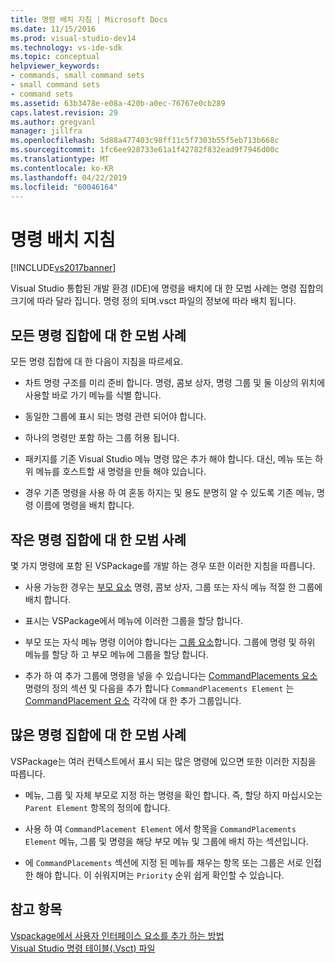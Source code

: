 ```yaml
---
title: 명령 배치 지침 | Microsoft Docs
ms.date: 11/15/2016
ms.prod: visual-studio-dev14
ms.technology: vs-ide-sdk
ms.topic: conceptual
helpviewer_keywords:
- commands, small command sets
- small command sets
- command sets
ms.assetid: 63b3478e-e08a-420b-a0ec-76767e0cb289
caps.latest.revision: 29
ms.author: gregvanl
manager: jillfra
ms.openlocfilehash: 5d88a477403c98ff11c5f7303b55f5eb713b668c
ms.sourcegitcommit: 1fc6ee928733e61a1f42782f832ead9f7946d00c
ms.translationtype: MT
ms.contentlocale: ko-KR
ms.lasthandoff: 04/22/2019
ms.locfileid: "60046164"
---
```

# <a name="command-placement-guidelines"></a>명령 배치 지침
[!INCLUDE[vs2017banner](../../includes/vs2017banner.md)]

Visual Studio 통합된 개발 환경 (IDE)에 명령을 배치에 대 한 모범 사례는 명령 집합의 크기에 따라 달라 집니다. 명령 정의 되며.vsct 파일의 정보에 따라 배치 됩니다.  
  
## <a name="best-practices-for-all-command-sets"></a>모든 명령 집합에 대 한 모범 사례  
 모든 명령 집합에 대 한 다음이 지침을 따르세요.  
  
- 차트 명령 구조를 미리 준비 합니다. 명령, 콤보 상자, 명령 그룹 및 둘 이상의 위치에 사용할 바로 가기 메뉴를 식별 합니다.  
  
- 동일한 그룹에 표시 되는 명령 관련 되어야 합니다.  
  
- 하나의 명령만 포함 하는 그룹 허용 됩니다.  
  
- 패키지를 기존 Visual Studio 메뉴 명령 많은 추가 해야 합니다. 대신, 메뉴 또는 하위 메뉴를 호스트할 새 명령을 만들 해야 있습니다.  
  
- 경우 기존 명령을 사용 하 여 혼동 하지는 및 용도 분명히 알 수 있도록 기존 메뉴, 명령 이름에 명령을 배치 합니다.  
  
## <a name="best-practices-for-small-command-sets"></a>작은 명령 집합에 대 한 모범 사례  
 몇 가지 명령에 포함 된 VSPackage를 개발 하는 경우 또한 이러한 지침을 따릅니다.  
  
- 사용 가능한 경우는 [부모 요소](../../extensibility/parent-element.md) 명령, 콤보 상자, 그룹 또는 자식 메뉴 적절 한 그룹에 배치 합니다.  
  
- 표시는 VSPackage에서 메뉴에 이러한 그룹을 할당 합니다.  
  
- 부모 또는 자식 메뉴 명령 이어야 합니다는 [그룹 요소](../../extensibility/group-element.md)합니다. 그룹에 명령 및 하위 메뉴를 할당 하 고 부모 메뉴에 그룹을 할당 합니다.  
  
- 추가 하 여 추가 그룹에 명령을 넣을 수 있습니다는 [CommandPlacements 요소](../../extensibility/commandplacements-element.md) 명령의 정의 섹션 및 다음을 추가 합니다 `CommandPlacements Element` 는 [CommandPlacement 요소](../../extensibility/commandplacement-element.md) 각각에 대 한 추가 그룹입니다.  
  
## <a name="best-practices-for-large-command-sets"></a>많은 명령 집합에 대 한 모범 사례  
 VSPackage는 여러 컨텍스트에서 표시 되는 많은 명령에 있으면 또한 이러한 지침을 따릅니다.  
  
- 메뉴, 그룹 및 자체 부모로 지정 하는 명령을 확인 합니다. 즉, 할당 하지 마십시오는 `Parent Element` 항목의 정의에 합니다.  
  
- 사용 하 여 `CommandPlacement Element` 에서 항목을 `CommandPlacements Element` 메뉴, 그룹 및 명령을 해당 부모 메뉴 및 그룹에 배치 하는 섹션입니다.  
  
- 에 `CommandPlacements` 섹션에 지정 된 메뉴를 채우는 항목 또는 그룹은 서로 인접 한 해야 합니다. 이 쉬워지며는 `Priority` 순위 쉽게 확인할 수 있습니다.  
  
## <a name="see-also"></a>참고 항목  
 [Vspackage에서 사용자 인터페이스 요소를 추가 하는 방법](../../extensibility/internals/how-vspackages-add-user-interface-elements.md)   
 [Visual Studio 명령 테이블(.Vsct) 파일](../../extensibility/internals/visual-studio-command-table-dot-vsct-files.md)
